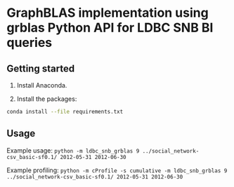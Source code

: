 # GraphBLAS implementation using grblas Python API for LDBC SNB BI queries

## Getting started

1. Install Anaconda.

2. Install the packages:

```bash
conda install --file requirements.txt
```

## Usage

Example usage:
`python -m ldbc_snb_grblas 9 ../social_network-csv_basic-sf0.1/ 2012-05-31 2012-06-30`

Example profiling:
`python -m cProfile -s cumulative -m ldbc_snb_grblas 9 ../social_network-csv_basic-sf0.1/ 2012-05-31 2012-06-30`